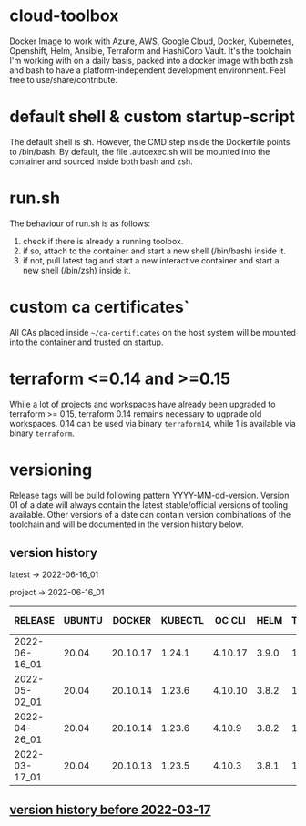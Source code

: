 # cloud-toolbox
Docker Image to work with Azure, AWS, Google Cloud, Docker, Kubernetes, Openshift, Helm, Ansible, Terraform and HashiCorp Vault.
It's the toolchain I'm working with on a daily basis, packed into a docker image with both zsh and bash to have a
platform-independent development environment.
Feel free to use/share/contribute.

# default shell & custom startup-script
The default shell is sh.
However, the CMD step inside the Dockerfile points to /bin/bash.
By default, the file .autoexec.sh will be mounted into the container and sourced inside both bash and zsh.

# run.sh
The behaviour of run.sh is as follows:
1. check if there is already a running toolbox.
1. if so, attach to the container and start a new shell (/bin/bash) inside it.
1. if not, pull latest tag and start a new interactive container and start a new shell (/bin/zsh) inside it.

# custom ca certificates`
All CAs placed inside ```~/ca-certificates``` on the host system will be mounted into the container and trusted on startup.

# terraform <=0.14 and >=0.15
While a lot of projects and workspaces have already been upgraded to terraform >= 0.15, terraform 0.14 remains necessary to ugprade old workspaces.
0.14 can be used via binary `terraform14`, while 1 is available via binary `terraform`.

# versioning
Release tags will be build following pattern YYYY-MM-dd-version.
Version 01 of a date will always contain the latest stable/official versions of tooling available.
Other versions of a date can contain version combinations of the toolchain and will be documented in the version history
below.

## version history
latest -> 2022-06-16_01

project -> 2022-06-16_01


| RELEASE       | UBUNTU | DOCKER   | KUBECTL  | OC CLI  | HELM   | TERRAFORM | AWS CLI | AZ CLI | GCLOUD SDK | ANSIBLE | JINJA2 | OPENSSH | CRICTL | VAULT  | VELERO | SENTINEL |
|---------------|--------|----------|----------|---------|--------|-----------|---------|--------|------------|---------|--------|---------|--------|--------|--------|----------|
| 2022-06-16_01 | 20.04  | 20.10.17 | 1.24.1   | 4.10.17 | 3.9.0  | 1.2.3     | 1.25.10 | 2.37.0 | 390.0.0    | 5.9.0   | 3.1.2  | 9.0p1   | 1.24.2 | 1.10.4 | 1.8.1  |  0.18.11 |
| 2022-05-02_01 | 20.04  | 20.10.14 | 1.23.6   | 4.10.10 | 3.8.2  | 1.1.9     | 1.23.4  | 2.36.0 | 383.0.1    | 5.7.0   | 3.1.2  | 9.0p1   | 1.23.0 | 1.10.2 | 1.8.1  |  0.18.9  |
| 2022-04-26_01 | 20.04  | 20.10.14 | 1.23.6   | 4.10.9  | 3.8.2  | 1.1.9     | 1.23.0  | 2.36.0 | 382.0.0    | 5.6.0   | 3.1.1  | 9.0p1   | 1.23.0 | 1.10.1 | 1.8.1  |  0.18.9  |
| 2022-03-17_01 | 20.04  | 20.10.13 | 1.23.5   | 4.10.3  | 3.8.1  | 1.1.7     | 1.22.76 | 2.34.1 | 377.0.0    | 5.5.0   | 3.0.3  | 8.9p1   | 1.23.0 | 1.9.4  | 1.8.1  |  0.18.7  |

## [ version history before 2022-03-17](https://github.com/ksandermann/cloud-toolbox/blob/master/docs/version_history.md)
